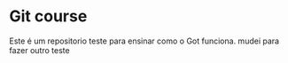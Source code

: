 # Git course
Este é um repositorio teste para ensinar como o Got funciona.
mudei para fazer outro teste
